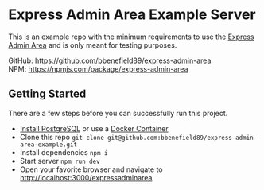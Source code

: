 # Express Admin Area Example Server

This is an example repo with the minimum requirements to use the [Express Admin Area](https://github.com/bbenefield89/express-admin-area) and is only meant for testing purposes.

GitHub: https://github.com/bbenefield89/express-admin-area  
NPM: https://npmjs.com/package/express-admin-area

## Getting Started
There are a few steps before you can successfully run this project.

- [Install PostgreSQL](https://www.postgresql.org/download/) or use a [Docker Container](https://hub.docker.com/_/postgres)
- Clone this repo `git clone git@github.com:bbenefield89/express-admin-area-example.git`
- Install dependencies `npm i`
- Start server `npm run dev`
- Open your favorite browser and navigate to [http://localhost:3000/expressadminarea](http://localhost:3000/expressadminarea)